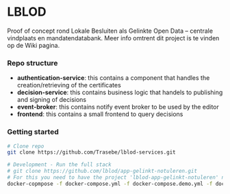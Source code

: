 # LBLOD

Proof of concept rond Lokale Besluiten als Gelinkte Open Data – centrale vindplaats en mandatendatabank.
Meer info omtrent dit project is te vinden op de Wiki pagina.

### Repo structure

- **authentication-service**: this contains a component that handles the creation/retrieving of the certificates
- **decision-service**: this contains business logic that handels to publishing and signing of decisions
- **event-broker**: this contains notify event broker to be used by the editor
- **frontend**: this contains a small frontend to query decisions

### Getting started

```bash
# Clone repo
git clone https://github.com/Trasebe/lblod-services.git

# Development - Run the full stack
# git clone https://github.com/lblod/app-gelinkt-notuleren.git
# For this you need to have the project 'lblod-app-gelinkt-notuleren' next to this folder and run
docker-copmpose -f docker-compose.yml -f docker-compose.demo.yml -f docker-compose.blockchain.dev up
```

